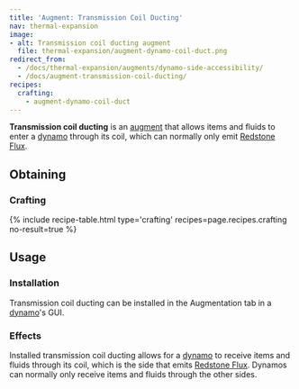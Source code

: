 ```yaml
---
title: 'Augment: Transmission Coil Ducting'
nav: thermal-expansion
image:
- alt: Transmission coil ducting augment
  file: thermal-expansion/augment-dynamo-coil-duct.png
redirect_from:
  - /docs/thermal-expansion/augments/dynamo-side-accessibility/
  - /docs/augment-transmission-coil-ducting/
recipes:
  crafting:
    - augment-dynamo-coil-duct
---
```


**Transmission coil ducting** is an [augment](/docs/thermal-expansion/augments/) that allows items
and fluids to enter a [dynamo](/docs/thermal-expansion/dynamos/) through its coil, which can
normally only emit [Redstone Flux](/docs/redstone-flux/).


Obtaining
---------

### Crafting
{% include recipe-table.html type='crafting' recipes=page.recipes.crafting no-result=true %}


Usage
-----

### Installation
Transmission coil ducting can be installed in the Augmentation tab in a
[dynamo](/docs/thermal-expansion/dynamos/)'s GUI.

### Effects
Installed transmission coil ducting allows for a [dynamo](/docs/thermal-expansion/dynamos/) to
receive items and fluids through its coil, which is the side that emits
[Redstone Flux](/docs/redstone-flux/). Dynamos can normally only receive items
and fluids through the other sides.
